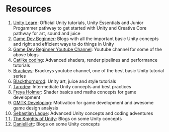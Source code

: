 # Resources
1. [Unity Learn](https://learn.unity.com/pathways): Official Unity tutorials, Unity Essentials and Junior Progammer pathway to get started with Unity and Creative Core pathway for art, sound and juice
2. [Game Dev Beginner](https://gamedevbeginner.com/): Blogs with all the important basic Unity concepts and right and efficient ways to do things in Unity
3. [Game Dev Beginner Youtube Channel](https://www.youtube.com/@GameDevBeginner): Youtube channel for some of the above blogs
4. [Catlike coding](https://catlikecoding.com/unity/tutorials/): Advanced shaders, render pipelines and performance tutorials
5. [Brackeys](https://www.youtube.com/@Brackeys): Brackeys youtube channel, one of the best basic Unity tutorial series
6. [Blackthornprod](https://www.youtube.com/@Blackthornprod): Unity art, juice and style tutorials
7. [Tarodev](https://www.youtube.com/@Tarodev): Intermediate Unity concepts and best practices
8. [Freya Holmer](https://www.youtube.com/@Acegikmo): Shader basics and maths concepts for game development
9. [GMTK Developing](https://www.youtube.com/playlist?list=PLc38fcMFcV_uH3OK4sTa4bf-UXGk2NW2n): Motivation for game development and awesome game design analysis
10. [Sebastian Lague](https://www.youtube.com/@SebastianLague): Advanced Unity concepts and coding adventures
11. [The Knights of Unity](https://blog.theknightsofunity.com/): Blogs on some Unity concepts
12. [Danielilett](https://danielilett.com/): Blogs on some Unity concepts
